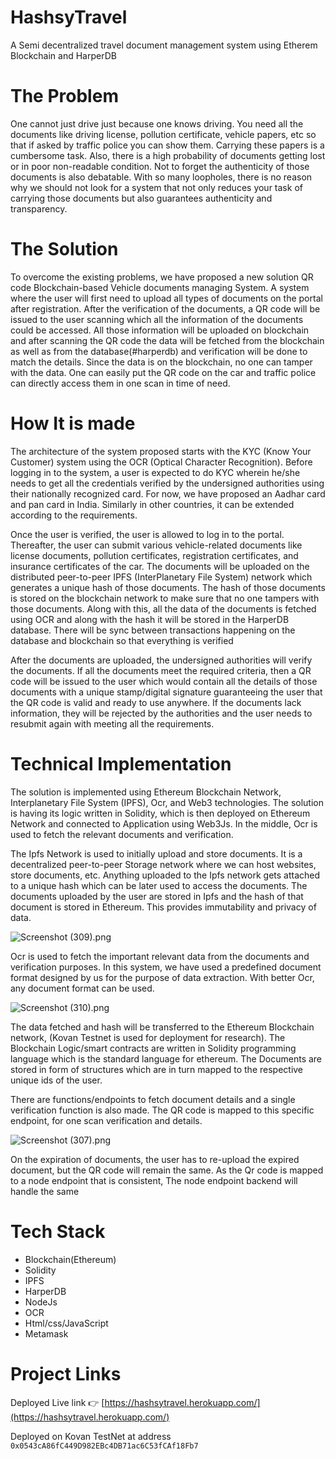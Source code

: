 # HashsyTravel
A Semi decentralized travel document management system using Etherem Blockchain and HarperDB

# The Problem
One cannot just drive just because one knows driving. You need all the documents like driving license, pollution certificate, vehicle papers, etc so that if asked by traffic police you can show them. Carrying these papers is a cumbersome task. Also, there is a high probability of documents getting lost or in poor non-readable condition. Not to forget the authenticity of those documents is also debatable. With so many loopholes, there is no reason why we should not look for a system that not only reduces your task of carrying those documents but also guarantees authenticity and transparency.

# The Solution
To overcome the existing problems, we have proposed a new solution QR code Blockchain-based Vehicle documents managing System. A system where the user will first need to upload all types of documents on the portal after registration. After the verification of the documents, a QR code will be issued to the user scanning which all the information of the documents could be accessed. All those information will be uploaded on blockchain and after scanning the QR code the data will be fetched from the blockchain as well as from the database(#harperdb) and verification will be done to match the details. Since the data is on the blockchain, no one can tamper with the data. One can easily put the QR code on the car and traffic police can directly access them in one scan in time of need.  


# How It is made
The architecture of the system proposed starts with the KYC (Know Your Customer)  system using the OCR (Optical Character Recognition). Before logging in to the system, a user is expected to do KYC wherein he/she needs to get all the credentials verified by the undersigned authorities using their nationally recognized card. For now, we have proposed an Aadhar card and pan card in India. Similarly in other countries, it can be extended according to the requirements.
 
Once the user is verified, the user is allowed to log in to the portal. Thereafter, the user can submit various vehicle-related documents like license documents, pollution certificates, registration certificates, and insurance certificates of the car. The documents will be uploaded on the distributed peer-to-peer IPFS (InterPlanetary File System) network which generates a unique hash of those documents. The hash of those documents is stored on the blockchain network to make sure that no one tampers with those documents. Along with this, all the data of the documents is fetched using OCR and along with the hash it will be stored in the HarperDB database. There will be sync between transactions happening on the database and blockchain so that everything is verified

After the documents are uploaded, the undersigned authorities will verify the documents. If all the documents meet the required criteria, then a QR code will be issued to the user which would contain all the details of those documents with a unique stamp/digital signature guaranteeing the user that the QR code is valid and ready to use anywhere. If the documents lack information, they will be rejected by the authorities and the user needs to resubmit again with meeting all the requirements.


# Technical Implementation
The solution is implemented using Ethereum Blockchain Network, Interplanetary File System (IPFS), Ocr, and Web3 technologies. The solution is having its logic written in Solidity, which is then deployed on Ethereum Network and connected to Application using Web3Js. In the middle, Ocr is used to fetch the relevant documents and verification.


The Ipfs Network is used to initially upload and store documents. It is a decentralized peer-to-peer Storage network where we can host websites, store documents, etc. Anything uploaded to the Ipfs network gets attached to a unique hash which can be later used to access the documents. The documents uploaded by the user are stored in Ipfs and the hash of that document is stored in Ethereum. This provides immutability and privacy of data. 


![Screenshot (309).png](https://cdn.hashnode.com/res/hashnode/image/upload/v1625162491629/uo8x8YvaT.png)

Ocr is used to fetch the important relevant data from the documents and verification purposes. In this system, we have used a predefined document format designed by us for the purpose of data extraction. With better Ocr, any document format can be used.

![Screenshot (310).png](https://cdn.hashnode.com/res/hashnode/image/upload/v1625162570103/dRKR_VzFo.png)

The data fetched and hash will be transferred to the Ethereum Blockchain network, (Kovan Testnet is used for deployment for research). The Blockchain Logic/smart contracts are written in Solidity programming language which is the standard language for ethereum. The Documents are stored in form of structures which are in turn mapped to the respective unique ids of the user.

There are functions/endpoints to fetch document details and a single verification function is also made. The QR code is mapped to this specific endpoint, for one scan verification and details. 

![Screenshot (307).png](https://cdn.hashnode.com/res/hashnode/image/upload/v1625162532211/ljbPqEAF2.png)

On the expiration of documents, the user has to re-upload the expired document, but the QR code will remain the same. As the Qr code is mapped to a node endpoint that is consistent, The node endpoint backend will handle the same



# Tech Stack
- Blockchain(Ethereum)
- Solidity 
- IPFS
- HarperDB
- NodeJs
- OCR
- Html/css/JavaScript
- Metamask

# Project Links

Deployed Live link 👉 [https://hashsytravel.herokuapp.com/](https://hashsytravel.herokuapp.com/) 

Deployed on Kovan TestNet at address `0x0543cA86fC449D982EBc4DB71ac6C53fCAf18Fb7`
